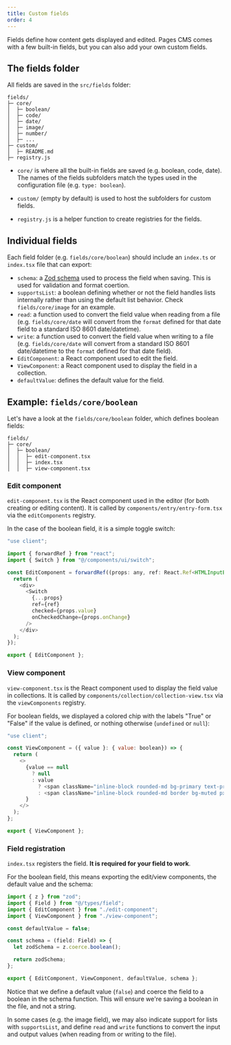 ```yaml
---
title: Custom fields
order: 4
---
```

Fields define how content gets displayed and edited. Pages CMS comes with a few built-in fields, but you can also add your own custom fields.

## The fields folder

All fields are saved in the `src/fields` folder:

```Plaintext
fields/
├─ core/
│  ├─ boolean/
│  ├─ code/
│  ├─ date/
│  ├─ image/
│  ├─ number/
│  ├─ ...
├─ custom/
│  ├─ README.md
├─ registry.js
```

*   `core/` is where all the built-in fields are saved (e.g. boolean, code, date). The names of the fields subfolders match the types used in the configuration file (e.g. `type: boolean`).
    
*   `custom/` (empty by default) is used to host the subfolders for custom fields.
    
*   `registry.js` is a helper function to create registries for the fields.

## Individual fields

Each field folder (e.g. `fields/core/boolean`) should include an `index.ts` or `index.tsx` file that can export:

- `schema`: a [Zod schema](https://zod.dev/) used to process the field when saving. This is used for validation and format coertion.
- `supportsList`: a boolean defining whether or not the field handles lists internally rather than using the default list behavior. Check `fields/core/image` for an example.
- `read`: a function used to convert the field value when reading from a file (e.g. `fields/core/date` will convert from the `format` defined for that date field to a standard ISO 8601 date/datetime).
- `write`: a function used to convert the field value when writing to a file (e.g. `fields/core/date` will convert from a standard ISO 8601 date/datetime to the `format` defined for that date field).
- `EditComponent`: a React component used to edit the field.
- `ViewComponent`: a React component used to display the field in a collection.
- `defaultValue`: defines the default value for the field.

## Example: `fields/core/boolean`

Let's have a look at the `fields/core/boolean` folder, which defines boolean fields:

```Plaintext
fields/
├─ core/
│  ├─ boolean/
│  │  ├─ edit-component.tsx
│  │  ├─ index.tsx
│  │  ├─ view-component.tsx
```

### Edit component

`edit-component.tsx` is the React component used in the editor (for both creating or editing content). It is called by `components/entry/entry-form.tsx` via the `editComponents` registry.

In the case of the boolean field, it is a simple toggle switch:

```javascript
"use client";

import { forwardRef } from "react";
import { Switch } from "@/components/ui/switch";

const EditComponent = forwardRef((props: any, ref: React.Ref<HTMLInputElement>) => {
  return (
    <div>
      <Switch
        {...props}
        ref={ref}
        checked={props.value}
        onCheckedChange={props.onChange}
      />
    </div>
  );
});

export { EditComponent };
```

### View component

`view-component.tsx` is the React component used to display the field value in collections. It is called by `components/collection/collection-view.tsx` via the `viewComponents` registry.

For boolean fields, we displayed a colored chip with the labels "True" or "False" if the value is defined, or nothing otherwise (`undefined` or `null`):

```javascript
"use client";

const ViewComponent = ({ value }: { value: boolean}) => {
  return (
    <>
      {value == null
        ? null
        : value
          ? <span className="inline-block rounded-md bg-primary text-primary-foreground px-2 py-0.5 text-xs font-medium">True</span>
          : <span className="inline-block rounded-md border bg-muted px-2 py-0.5 text-xs font-medium">False</span>
      }
    </>
  );
};

export { ViewComponent };
```

### Field registration

`index.tsx` registers the field. **It is required for your field to work**.

For the boolean field, this means exporting the edit/view components, the default value and the schema:

```javascript
import { z } from "zod";
import { Field } from "@/types/field";
import { EditComponent } from "./edit-component";
import { ViewComponent } from "./view-component";

const defaultValue = false;

const schema = (field: Field) => {
  let zodSchema = z.coerce.boolean();

  return zodSchema;
};

export { EditComponent, ViewComponent, defaultValue, schema };
```

Notice that we define a default value (`false`) and coerce the field to a boolean in the schema function. This will ensure we're saving a boolean in the file, and not a string.

In some cases (e.g. the image field), we may also indicate support for lists with `supportsList`, and define `read` and `write` functions to convert the input and output values (when reading from or writing to the file).
